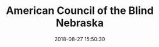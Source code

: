 ---
title: American Council of the Blind Nebraska
date: 2018-08-27 15:50:30
tags:
cover_image: "acbnebraska-cover.jpg"
left_screenshot: "acbnebraska-before.png"
right_screenshot: "acbnebraska-after.png"
project_type: "Website Redesign"
client_location: American Council of the Blind Nebraska
brief_description: "<p>This project was part of a global web accessibility competition - OpenAIR: the Accessibility Internet Rally 2018 organized by Knowbility to be completed in 5 weeks. As part of a team of 3 web developers, we competed against 13 teams in the Professional Developer category. In this competition, OpenAIR partnered teams with nonprofits to create accessible websites for these organizations that will serve all populations equally, including persons with disabilities. We were judged mainly on web accessibility criterias such as:</p><ul><li>Core Accessibility (use of alt text for images, semantic markup,  color contrast, ARIA landmark roles, etc.,)</li><li>Basic Accessibility, Usability and Rally Requirements  (spelling, form controls, site map, search, etc.,)
</li><li>Overall Site Quality (visual aesthetics, site appropriateness, etc.)</li><li>Advanced Accessibility (data tables, audio transcripts, responsive design, etc.,)</li><li>Nonprofit Organization Satisfaction</li></ul>"
website_link: "https://acbnebraska.org/"
repo_link: "https://gitlab.com/nchin/acbnebraska-theme"
role: "Theming, Information Architecture, User Experience"
tech: "<li>Drupal 8</li><li>Design system</li><li>Twig</li><li>Gulp</li><li>SCSS</li><li>HTML</li><li>BEM and ITCSS methodology</li><li>JavaScript</li><li>Adobe XD</li>"
challenge: "<p>We were paired with the American Council of the Blind of Nebraska to help them overhaul their website. Their original website was built on Wordpress without any form of design/theming. Content was also not organized in an intuitive way.</p><p>For us, this was a great opportunity to introduce fresh UI redesign for both screen and print, content strategy and an intuitive information architecture, layout that enhances UX, a platform that allows for easy site maintenance, and of course an end product that is highly accessible to all end users. We also incorporated SEO improvements and Google Analytics. </p><p>With input from our client, we decided on Drupal 8 as the platform of choice due to its open-source and ease of maintenance among many other factors. This was our first time building a site in Drupal 8, but we all have had experience building websites in Drupal 7.</p>"
process: "<ol><li>Site discovery and content inventory phase<br>Inventorized existing content, and made notes of areas of improvement.</li><li>Content Migration and Site Creation<br>Major content editing and reorganization was performed to improve user experience. An intuitive information architecture was created as a result of careful content planning and strategy.</li><li>Branding, design and prototyping phase<br>I picked colors and fonts that match the organization’s purpose. Color selection criteria also met the WCAG 2.0 AAA standard with a contrast ratio of 7:1. Mockups were created using Adobe XD.</li><li>Implementation phase<br>After the Drupal 8 instance has been set up, I was responsible for sourcing the needed Drupal modules, installing, and configuring them. I also played a large role in setting up various content types and dynamic views to populate the site. Other features implemented:<ul><li>Used twig template files to create custom theme/design system with fluid typography</li><li>CSS styles for print and media</li><li>Support touch screens in the main navigation by using a button to expand/collapse drop down menus (rather than a link) </li><li>Audio transcript</li><li>WCAG 2.0 compatible</li></ul></li></ol><p>Throughout the entire process we sought constant input from the client who is visually impaired and a great subject for our user testing. We made every effort to communicate frequently and the rationale behind our design and development choices every step of the way.</p>"
result: "<p>Our dedication and hard work won us first place in the Professional Developer Team category and we achieved the best score in 20 years of the competition’s existence.
</p><blockquote class=\"twitter-tweet\" data-lang=\"en\"><p lang=\"en\" dir=\"ltr\">Oh! My! Y&#39;all were the best score we have had in 20 years of producing Accessibility Internet Rally (AIR) competitions. &#39;Brilliant&#39; as the Brits say. *Thank you* for stellar effort.</p>&mdash; Knowbility (@knowbility) <a href=\"https://twitter.com/knowbility/status/998007627912269824?ref_src=twsrc%5Etfw\">May 20, 2018</a></blockquote>
<script async src=\"https://platform.twitter.com/widgets.js\" charset=\"utf-8\"></script>
"
client_feedback: "I was absolutely thrilled with the response and turnaround time provided by The Inclusive Lab. Not 
only were Michael, Richard and Natalie knowledgeable about what it was they were doing to build a totally awesome and
 dynamic site, but also provided feedback and suggestions as to why some of the requested concepts were not a good 
 idea to include. Supporting documentation was also provided to further justify their thought process in why some 
 modifications were not a good idea. Because of the professionalism and web development skills, our website went from
  looking like it was designed by someone in grade school with limited .html experience to looking more professional
  and more up to date. As was communicated by one of our visitors \" After reviewing the site, I’m writing to say I’m
   pleased with its layout and design. Heading structures are logical and sequential, search results are properly 
   identified and the page titles are unique and orienting. As a screen reader user I’m unable to comment on visual 
   aspects of the site, but please pass on my positive feedback to the web team…well done.\""
---